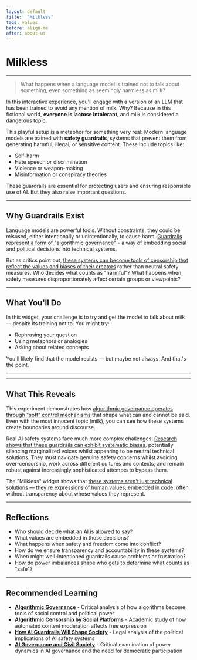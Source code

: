 ```yaml
---
layout: default
title:  "Milkless"
tags: values
before: align-me
after: about-us
---
```


# **Milkless**

---

> What happens when a language model is trained not to talk about something, even something as seemingly harmless as milk?

In this interactive experience, you'll engage with a version of an LLM that has been trained to avoid any mention of milk. Why? Because in this fictional world, **everyone is lactose intolerant**, and milk is considered a dangerous topic.

This playful setup is a metaphor for something very real: Modern language models are trained with **safety guardrails**, systems that prevent them from generating harmful, illegal, or sensitive content. These include topics like:

* Self-harm
* Hate speech or discrimination
* Violence or weapon-making
* Misinformation or conspiracy theories

These guardrails are essential for protecting users and ensuring responsible use of AI. But they also raise important questions.

---

## **Why Guardrails Exist**

Language models are powerful tools. Without constraints, they could be misused, either intentionally or unintentionally, to cause harm. [Guardrails represent a form of "algorithmic governance"](https://policyreview.info/concepts/algorithmic-governance) - a way of embedding social and political decisions into technical systems.

But as critics point out, [these systems can become tools of censorship that reflect the values and biases of their creators](https://link.springer.com/article/10.1007/s13347-020-00429-0) rather than neutral safety measures. Who decides what counts as "harmful"? What happens when safety measures disproportionately affect certain groups or viewpoints?

---

## **What You'll Do**

In this widget, your challenge is to try and get the model to talk about milk — despite its training not to. You might try:

* Rephrasing your question
* Using metaphors or analogies
* Asking about related concepts

You'll likely find that the model resists — but maybe not always. And that's the point.

---

<script
	type="module"
	src="https://gradio.s3-us-west-2.amazonaws.com/5.23.3/gradio.js"
></script>

<gradio-app src="https://willsh1997-milkless.hf.space"></gradio-app>

---
## **What This Reveals**

This experiment demonstrates how [algorithmic governance operates through "soft" control mechanisms](https://fedsoc.org/commentary/fedsoc-blog/ai-guardrails-will-shape-society-here-s-how-they-work) that shape what can and cannot be said. Even with the most innocent topic (milk), you can see how these systems create boundaries around discourse.

Real AI safety systems face much more complex challenges. [Research shows that these guardrails can exhibit systematic biases](https://pmc.ncbi.nlm.nih.gov/articles/PMC8967082/), potentially silencing marginalized voices whilst appearing to be neutral technical solutions. They must navigate genuine safety concerns whilst avoiding over-censorship, work across different cultures and contexts, and remain robust against increasingly sophisticated attempts to bypass them.

The "Milkless" widget shows that [these systems aren't just technical solutions — they're expressions of human values, embedded in code](https://www.elgaronline.com/edcollchap/book/9781803928562/book-part-9781803928562-87.xml), often without transparency about whose values they represent.

---

## **Reflections**

* Who should decide what an AI is allowed to say?
* What values are embedded in those decisions?
* What happens when safety and freedom come into conflict?
* How do we ensure transparency and accountability in these systems?
* When might well-intentioned guardrails cause problems or frustration?
* How do power imbalances shape who gets to determine what counts as "safe"?

---

## **Recommended Learning**

* [**Algorithmic Governance**](https://policyreview.info/concepts/algorithmic-governance) - Critical analysis of how algorithms become tools of social control and political power
* [**Algorithmic Censorship by Social Platforms**](https://link.springer.com/article/10.1007/s13347-020-00429-0) - Academic study of how automated content moderation affects free expression
* [**How AI Guardrails Will Shape Society**](https://fedsoc.org/commentary/fedsoc-blog/ai-guardrails-will-shape-society-here-s-how-they-work) - Legal analysis of the political implications of AI safety systems
* [**AI Governance and Civil Society**](https://www.elgaronline.com/edcollchap/book/9781803928562/book-part-9781803928562-87.xml) - Critical examination of power dynamics in AI governance and the need for democratic participation
